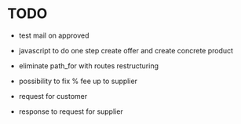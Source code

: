 # TODO

- test mail on approved

- javascript to do one step create offer and create concrete product

- eliminate path_for with routes restructuring

- possibility to fix % fee up to supplier

- request for customer

- response to request for supplier

